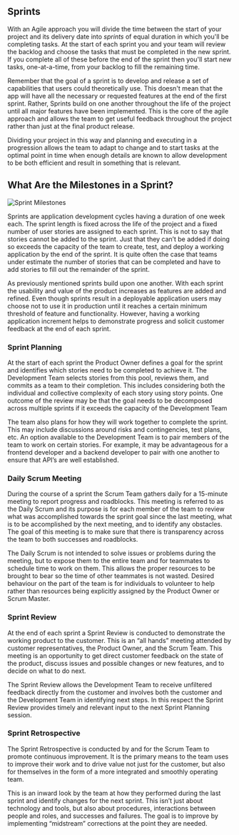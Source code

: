 ## Sprints

With an Agile approach you will divide the time between the start of your project and its delivery date into *_sprints_* of equal duration in which you'll be completing tasks. At the start of each sprint you and your team will review the backlog and choose the tasks that must be completed in the new sprint. If you complete all of these before the end of the sprint then you'll start new tasks, one-at-a-time, from your backlog to fill the remaining time.

Remember that the goal of a sprint is to develop and release a set of capabilities that users could theoretically use. This doesn't mean that the app will have all the necessary or requested features at the end of the first sprint. Rather, Sprints build on one another throughout the life of the project until all major features have been implemented. This is the core of the agile approach and allows the team to get useful feedback throughout the project rather than just at the final product release.

Dividing your project in this way and planning and executing in a progression allows the team to adapt to change and to start tasks at the optimal point in time when enough details are known to allow development to be both efficient and result in something that is relevant.

## What Are the Milestones in a Sprint?

![Sprint Milestones](https://github.com/Chingu-cohorts/pmrok/blob/development/diagrams/Sprint%20Milestones.png)

Sprints are application development cycles having a duration of one week each. The sprint length is fixed across the life of the project and a fixed number of user stories are assigned to each sprint. This is not to say that stories cannot be added to the sprint. Just that they can’t be added if doing so exceeds the capacity of the team to create, test, and deploy a working application by the end of the sprint. It is quite often the case that teams under estimate the number of stories that can be completed and have to add stories to fill out the remainder of the sprint.

As previously mentioned sprints build upon one another. With each sprint the usability and value of the product increases as features are added and refined. Even though sprints result in a deployable application users may choose not to use it in production until it reaches a certain minimum threshold of feature and functionality. However, having a working application increment helps to demonstrate progress and solicit customer feedback at the end of each sprint.

### Sprint Planning

At the start of each sprint the Product Owner defines a goal for the sprint and identifies which stories need to be completed to achieve it. The Development Team selects stories from this pool, reviews them, and commits as a team to their completion. This includes considering both the individual and collective complexity of each story using story points. One outcome of the review may be that the goal needs to be decomposed across multiple sprints if it exceeds the capacity of the Development Team

The team also plans for how they will work together to complete the sprint. This may include discussions around risks and contingencies, test plans, etc. An option available to the Development Team is to pair members of the team to work on certain stories. For example, it may be advantageous for a frontend developer and a backend developer to pair with one another to ensure that API’s are well established.

### Daily Scrum Meeting

During the course of a sprint the Scrum Team gathers daily for a 15-minute meeting to report progress and roadblocks. This meeting is referred to as the Daily Scrum and its purpose is for each member of the team to review what was accomplished towards the sprint goal since the last meeting, what is to be accomplished by the next meeting, and to identify any obstacles. The goal of this meeting is to make sure that there is transparency across the team to both successes and roadblocks.

The Daily Scrum is not intended to solve issues or problems during the meeting, but to expose them to the entire team and for teammates to schedule time to work on them. This allows the proper resources to be brought to bear so the time of other teammates is not wasted. Desired behaviour on the part of the team is for individuals to volunteer to help rather than resources being explicitly assigned by the Product Owner or Scrum Master.

### Sprint Review

At the end of each sprint a Sprint Review is conducted to demonstrate the working product to the customer. This is an “all hands” meeting attended by customer representatives, the Product Owner, and the Scrum Team. This meeting is an opportunity to get direct customer feedback on the state of the product, discuss issues and possible changes or new features, and to decide on what to do next.

The Sprint Review allows the Development Team to receive unfiltered feedback directly from the customer and involves both the customer and the Development Team in identifying next steps. In this respect the Sprint Review provides timely and relevant input to the next Sprint Planning session.

### Sprint Retrospective

The Sprint Retrospective is conducted by and for the Scrum Team to promote continuous improvement. It is the primary means to the team uses to improve their work and to drive value not just for the customer, but also for themselves in the form of a more integrated and smoothly operating team.

This is an inward look by the team at how they performed during the last sprint and identify changes for the next sprint. This isn’t just about technology and tools, but also about procedures, interactions between people and roles, and successes and failures. The goal is to improve by implementing “midstream” corrections at the point they are needed.